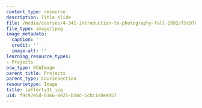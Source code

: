 ```yaml
---
content_type: resource
description: Title slide
file: /media/courses/4-341-introduction-to-photography-fall-2002/f9c97e5d01664e25b50c5cbc1c0e4957_lafferty11.jpg
file_type: image/jpeg
image_metadata:
  caption: ''
  credit: ''
  image-alt: ''
learning_resource_types:
- Projects
ocw_type: OCWImage
parent_title: Projects
parent_type: CourseSection
resourcetype: Image
title: lafferty11.jpg
uid: f9c97e5d-0166-4e25-b50c-5cbc1c0e4957
---
```


